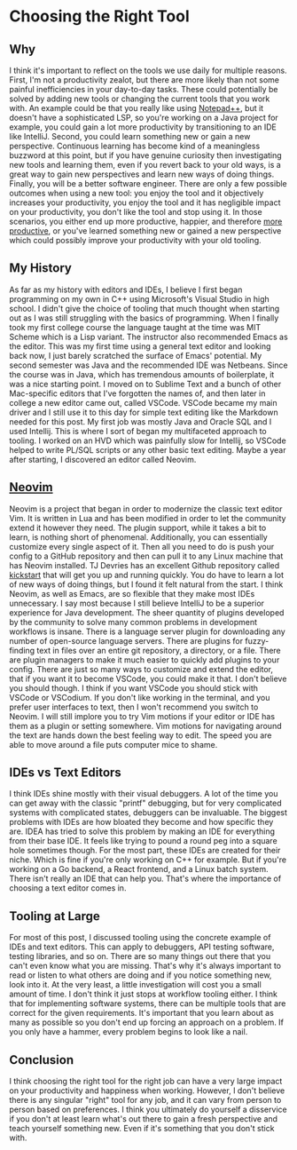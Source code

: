 # Choosing the Right Tool

## Why

I think it's important to reflect on the tools we use daily for multiple reasons. First, I'm not a productivity zealot, but there are more likely than not some painful inefficiencies in your day-to-day tasks. These could potentially be solved by adding new tools or changing the current tools that you work with. An example could be that you really like using [Notepad++](https://survey.stackoverflow.co/2023/#section-most-popular-technologies-integrated-development-environment), but it doesn't have a sophisticated LSP, so you're working on a Java project for example, you could gain a lot more productivity by transitioning to an IDE like IntelliJ. Second, you could learn something new or gain a new perspective. Continuous learning has become kind of a meaningless buzzword at this point, but if you have genuine curiosity then investigating new tools and learning them, even if you revert back to your old ways, is a great way to gain new perspectives and learn new ways of doing things. Finally, you will be a better software engineer. There are only a few possible outcomes when using a new tool: you enjoy the tool and it objectively increases your productivity, you enjoy the tool and it has negligible impact on your productivity, you don't like the tool and stop using it. In those scenarios, you either end up more productive, happier, and therefore [more productive](https://www.wellsteps.com/blog/2022/05/17/happy-employees-more-productive/#:~:text=Does%20Employee%20Happiness%20Have%20an,the%20workplace%20than%20unhappy%20employees.), or you've learned something new or gained a new perspective which could possibly improve your productivity with your old tooling.

## My History

As far as my history with editors and IDEs, I believe I first began programming on my own in C++ using Microsoft's Visual Studio in high school. I didn't give the choice of tooling that much thought when starting out as I was still struggling with the basics of programming. When I finally took my first college course the language taught at the time was MIT Scheme which is a Lisp variant. The instructor also recommended Emacs as the editor. This was my first time using a general text editor and looking back now, I just barely scratched the surface of Emacs' potential. My second semester was Java and the recommended IDE was Netbeans. Since the course was in Java, which has tremendous amounts of boilerplate, it was a nice starting point. I moved on to Sublime Text and a bunch of other Mac-specific editors that I've forgotten the names of, and then later in college a new editor came out, called VSCode. VSCode became my main driver and I still use it to this day for simple text editing like the Markdown needed for this post. My first job was mostly Java and Oracle SQL and I used Intellij. This is where I sort of began my multifaceted approach to tooling. I worked on an HVD which was painfully slow for Intellij, so VSCode helped to write PL/SQL scripts or any other basic text editing. Maybe a year after starting, I discovered an editor called Neovim.

## [Neovim](https://neovim.io/)

Neovim is a project that began in order to modernize the classic text editor Vim. It is written in Lua and has been modified in order to let the community extend it however they need. The plugin support, while it takes a bit to learn, is nothing short of phenomenal. Additionally, you can essentially customize every single aspect of it. Then all you need to do is push your config to a GitHub repository and then can pull it to any Linux machine that has Neovim installed. TJ Devries has an excellent Github repository called [kickstart](https://github.com/nvim-lua/kickstart.nvim) that will get you up and running quickly. You do have to learn a lot of new ways of doing things, but I found it felt natural from the start. I think Neovim, as well as Emacs, are so flexible that they make most IDEs unnecessary. I say most because I still believe IntelliJ to be a superior experience for Java development. The sheer quantity of plugins developed by the community to solve many common problems in development workflows is insane. There is a language server plugin for downloading any number of open-source language servers. There are plugins for fuzzy-finding text in files over an entire git repository, a directory, or a file. There are plugin managers to make it much easier to quickly add plugins to your config. There are just so many ways to customize and extend the editor, that if you want it to become VSCode, you could make it that. I don't believe you should though. I think if you want VSCode you should stick with VSCode or VSCodium. If you don't like working in the terminal, and you prefer user interfaces to text, then I won't recommend you switch to Neovim. I will still implore you to try Vim motions if your editor or IDE has them as a plugin or setting somewhere. Vim motions for navigating around the text are hands down the best feeling way to edit. The speed you are able to move around a file puts computer mice to shame.

## IDEs vs Text Editors

I think IDEs shine mostly with their visual debuggers. A lot of the time you can get away with the classic "printf" debugging, but for very complicated systems with complicated states, debuggers can be invaluable. The biggest problems with IDEs are how bloated they become and how specific they are. IDEA has tried to solve this problem by making an IDE for everything from their base IDE. It feels like trying to pound a round peg into a square hole sometimes though. For the most part, these IDEs are created for their niche. Which is fine if you're only working on C++ for example. But if you're working on a Go backend, a React frontend, and a Linux batch system. There isn't really an IDE that can help you. That's where the importance of choosing a text editor comes in.

## Tooling at Large

For most of this post, I discussed tooling using the concrete example of IDEs and text editors. This can apply to debuggers, API testing software, testing libraries, and so on. There are so many things out there that you can't even know what you are missing. That's why it's always important to read or listen to what others are doing and if you notice something new, look into it. At the very least, a little investigation will cost you a small amount of time. I don't think it just stops at workflow tooling either. I think that for implementing software systems, there can be multiple tools that are correct for the given requirements. It's important that you learn about as many as possible so you don't end up forcing an approach on a problem. If you only have a hammer, every problem begins to look like a nail.

## Conclusion

I think choosing the right tool for the right job can have a very large impact on your productivity and happiness when working. However, I don't believe there is any singular "right" tool for any job, and it can vary from person to person based on preferences. I think you ultimately do yourself a disservice if you don't at least learn what's out there to gain a fresh perspective and teach yourself something new. Even if it's something that you don't stick with.
